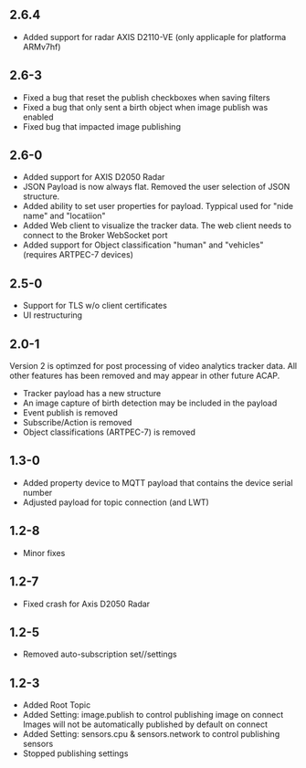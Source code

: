 ## 2.6.4
- Added support for radar AXIS D2110-VE (only applicaple for platforma ARMv7hf)

## 2.6-3
- Fixed a bug that reset the publish checkboxes when saving filters
- Fixed a bug that only sent a birth object when image publish was enabled
- Fixed bug that impacted image publishing

## 2.6-0
- Added support for AXIS D2050 Radar
- JSON Payload is now always flat.  Removed the user selection of JSON structure.
- Added ability to set user properties for payload.  Typpical used for "nide name" and  "locatiion"
- Added Web client to visualize the tracker data.  The web client needs to connect to the Broker  WebSocket port
- Added support for Object classification "human" and "vehicles" (requires ARTPEC-7 devices)

## 2.5-0
- Support for TLS w/o client certificates
- UI restructuring

## 2.0-1
Version 2 is optimzed for post processing of video analytics tracker data.  All other features has been removed and may appear in other future ACAP.
- Tracker payload has a new structure
- An image capture of birth detection may be included in the payload
- Event publish is removed
- Subscribe/Action is removed
- Object classifications (ARTPEC-7) is removed

## 1.3-0
- Added property device to MQTT payload that contains the device serial number
- Adjusted payload for topic connection (and LWT)

## 1.2-8
- Minor fixes

## 1.2-7
- Fixed crash for Axis D2050 Radar

## 1.2-5
- Removed auto-subscription set/<client>/settings

## 1.2-3
- Added Root Topic
- Added Setting: image.publish to control publishing image on connect
  Images will not be automatically published by default on connect
- Added Setting: sensors.cpu & sensors.network to control publishing sensors
- Stopped publishing settings



